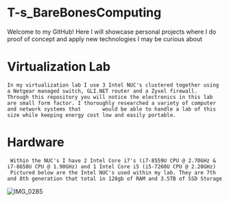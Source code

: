 # T-s_BareBonesComputing
Welcome to my GitHub!
Here I will showcase personal projects where I do proof of concept and apply new technologies I may be curious about
# Virtualization Lab
	In my virtualization lab I use 3 Intel NUC's clustered together using a Netgear managed switch, GLI.NET router and a Zyxel firewall.
	Through this repository you will notice the electronics in this lab are small form factor. I thoroughly researched a variety of computer and network systems that 		would be able to handle a lab of this size while keeping energy cost low and easily portable.
   # Hardware
     Within the NUC's I have 2 Intel Core i7's (i7-8559U CPU @ 2.70GHz & i7-8650U CPU @ 1.90GHz) and 1 Intel Core i5 (i5-7260U CPU @ 2.20GHz)
     Pictured below are the Intel NUC's used within my lab. They are 7th and 8th generation that total in 128gb of RAM and 3.5TB of SSD Storage
  
![IMG_0285](https://user-images.githubusercontent.com/67407192/115975104-c6e9b280-a516-11eb-9f60-9742850b5acc.JPG)

